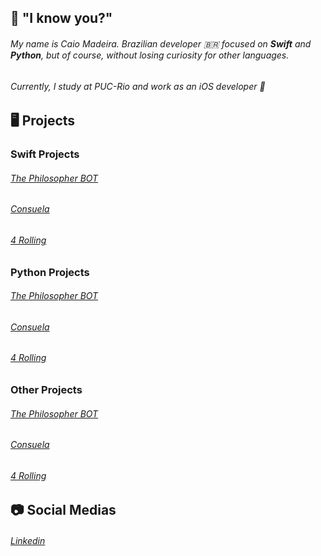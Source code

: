 
## 🚀 "I know you?"

###### My name is Caio Madeira. Brazilian developer 🇧🇷 focused  on **Swift** and **Python**, but of course, without  losing curiosity for other languages.

###### Currently, I study at PUC-Rio and work as an iOS developer 📱



## 🖥️ Projects

### Swift Projects

###### [The Philosopher BOT](https://github.com/CaioMadeira/The-Philosopher-BOT) 
###### [Consuela](https://github.com/CaioMadeira/Consuela)
###### [4 Rolling](https://github.com/CaioMadeira/4rolling)

### Python Projects

###### [The Philosopher BOT](https://github.com/CaioMadeira/The-Philosopher-BOT) 
###### [Consuela](https://github.com/CaioMadeira/Consuela)
###### [4 Rolling](https://github.com/CaioMadeira/4rolling)

### Other Projects

###### [The Philosopher BOT](https://github.com/CaioMadeira/The-Philosopher-BOT) 
###### [Consuela](https://github.com/CaioMadeira/Consuela)
###### [4 Rolling](https://github.com/CaioMadeira/4rolling)

## 📷 Social Medias

###### [Linkedin](https://www.linkedin.com/in/caio-madeira/)








